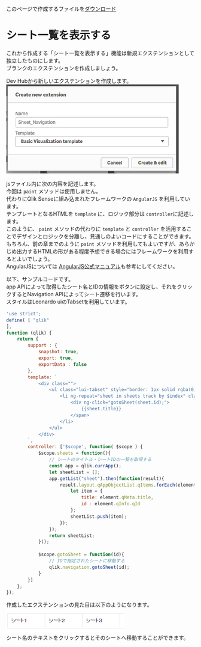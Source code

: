 このページで作成するファイルを[ダウンロード](https://github.com/ISLdekura/QsExtensionTutorialSite/tree/master/Working_Extension/2_1)

# シート一覧を表示する
これから作成する「シート一覧を表示する」機能は新規エクステンションとして独立したものにします。  
ブランクのエクステンションを作成しましょう。

Dev Hubから新しいエクステンションを作成します。 
![Create_Extension](img/create_extension.png)

jsファイル内に次の内容を記述します。  
今回は `paint` メソッドは使用しません。  
代わりにQlik Senseに組み込まれたフレームワークの `AngularJS` を利用しています。  
テンプレートとなるHTMLを `template` に、ロジック部分は `controller`に記述します。  
このように、 `paint` メソッドの代わりに `template` と `controller` を活用することでデザインとロジックを分離し、見通しのよいコードにすることができます。  
もちろん、前の章までのように `paint` メソッドを利用してもよいですが、あらかじめ出力するHTMLの形がある程度予想できる場合にはフレームワークを利用するとよいでしょう。  
AngularJSについては [AngularJS公式マニュアル](https://angular.io/)も参考にしてください。

以下、サンプルコードです。  
app APIによって取得したシート名とIDの情報をボタンに設定し、それをクリックするとNavigation APIによってシート遷移を行います。  
スタイルはLeonardo uiのTabsetを利用しています。

```js
'use strict';
define( [ "qlik"
],
function (qlik) {
	return {
		support : {
			snapshot: true,
			export: true,
			exportData : false
		},
		template: `
			<div class="">
				<ul class="lui-tabset" style="border: 1px solid rgba(0, 0, 0, 0.1);">
					<li ng-repeat="sheet in sheets track by $index" class="lui-tab">
						<div ng-click="gotoSheet(sheet.id);">
							{{sheet.title}}
						</span>
					</li>
				</ul>
			</div>
		`,
		controller: ['$scope', function( $scope ) {
			$scope.sheets = function(){
				// シートのタイトル・シートIDの一覧を取得する
				const app = qlik.currApp();
				let sheetList = [];
				app.getList("sheet").then(function(result){
					result.layout.qAppObjectList.qItems.forEach(element => {
						let item = {
							title: element.qMeta.title,
							id : element.qInfo.qId
						};
						sheetList.push(item);
					});
				});
				return sheetList;
            }();
            
			$scope.gotoSheet = function(id){
				// IDで指定されたシートに移動する
				qlik.navigation.gotoSheet(id);
			}
		}]
	};
});
```

作成したエクステンションの見た目は以下のようになります。
![SheetListExtension](img/sheetListExtension.png)  
シート名のテキストをクリックするとそのシートへ移動することができます。
